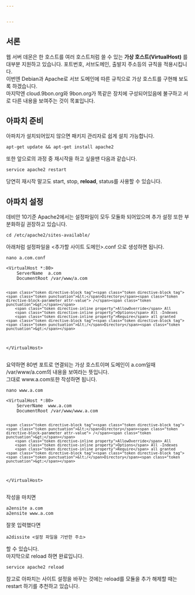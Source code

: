 ```yaml
---


---
```


<h2 id="서론">서론</h2>
<p>웹 서버 데몬은 한 호스트를 여러 호스트처럼 쓸 수 있는 <strong>가상 호스트(VirtualHost)</strong> 를 대부분 지원하고 있습니다. 포트번호, 서브도메인, 출발지 주소등의 규칙을 적용시킵니다.<br>
이번엔 Debian과 Apache로 서브 도메인에 따른 규칙으로 가상 호스트를 구현해 보도록 하겠습니다.<br>
마지막엔 cloud.9bon.org와 9bon.org가 똑같은 장치에 구성되어있음에 불구하고 서로 다른 내용을 보여주는 것이 목표입니다.</p>
<h2 id="아파치-준비">아파치 준비</h2>
<p>아파치가 설치되어있지 않으면 패키지 관리자로 쉽게 설치 가능합니다.</p>
<pre class=" language-bash"><code class="prism  language-bash"><span class="token function">apt-get</span> update <span class="token operator">&amp;&amp;</span> <span class="token function">apt-get</span> <span class="token function">install</span> apache2
</code></pre>
<p>또한 앞으로의 과정 중 재시작을 하고 싶을땐 다음과 같습니다.</p>
<pre class=" language-bash"><code class="prism  language-bash"><span class="token function">service</span> apache2 restart
</code></pre>
<p>당연히 재시작 말고도 start, stop, <strong>reload</strong>, status를 사용할 수 있습니다.</p>
<h2 id="아파치-설정">아파치 설정</h2>
<p>데비안 10기준 Apache2에서는 설정파일이 모두 모듈화 되어있으며 추가 설정 또한 부분화하길 권장하고 있습니다.</p>
<pre class=" language-bash"><code class="prism  language-bash"><span class="token function">cd</span> /etc/apache2/sites-available/
</code></pre>
<p>아래처럼 설정파일을 &lt;추가할 사이트 도메인&gt;.conf 으로 생성하면 됩니다.</p>
<pre class=" language-bash"><code class="prism  language-bash"><span class="token function">nano</span> a.com.conf
</code></pre>
<pre class=" language-apacheconf"><code class="prism  language-apacheconf"><span class="token directive-block tag"><span class="token directive-block tag"><span class="token punctuation">&lt;</span>VirtualHost</span><span class="token directive-block-parameter attr-value"> *<span class="token punctuation">:</span>80</span><span class="token punctuation">&gt;</span></span>
    <span class="token directive-inline property">ServerName</span>  a.com
    <span class="token directive-inline property">DocumentRoot</span> /var/www/a.com

    <span class="token directive-block tag"><span class="token directive-block tag"><span class="token punctuation">&lt;</span>Directory</span><span class="token directive-block-parameter attr-value"> /</span><span class="token punctuation">&gt;</span></span>
        <span class="token directive-inline property">AllowOverride</span> All
        <span class="token directive-inline property">Options</span> All -Indexes
        <span class="token directive-inline property">Require</span> all granted
    <span class="token directive-block tag"><span class="token directive-block tag"><span class="token punctuation">&lt;/</span>Directory</span><span class="token punctuation">&gt;</span></span>
<span class="token directive-block tag"><span class="token directive-block tag"><span class="token punctuation">&lt;/</span>VirtualHost</span><span class="token punctuation">&gt;</span></span>
</code></pre>
<p>요약하면 80번 포트로 연결되는 가상 호스트이며 도메인이 a.com일때 /var/www/a.com의 내용을 보여라는 뜻입니다.<br>
그대로  www.a.com또한 작성하면 됩니다.</p>
<pre class=" language-bash"><code class="prism  language-bash"><span class="token function">nano</span> www.a.com
</code></pre>
<pre class=" language-apacheconf"><code class="prism  language-apacheconf"><span class="token directive-block tag"><span class="token directive-block tag"><span class="token punctuation">&lt;</span>VirtualHost</span><span class="token directive-block-parameter attr-value"> *<span class="token punctuation">:</span>80</span><span class="token punctuation">&gt;</span></span>
    <span class="token directive-inline property">ServerName</span>  www.a.com
    <span class="token directive-inline property">DocumentRoot</span> /var/www/www.a.com
    
    <span class="token directive-block tag"><span class="token directive-block tag"><span class="token punctuation">&lt;</span>Directory</span><span class="token directive-block-parameter attr-value"> /</span><span class="token punctuation">&gt;</span></span>
        <span class="token directive-inline property">AllowOverride</span> All
        <span class="token directive-inline property">Options</span> All -Indexes
        <span class="token directive-inline property">Require</span> all granted
    <span class="token directive-block tag"><span class="token directive-block tag"><span class="token punctuation">&lt;/</span>Directory</span><span class="token punctuation">&gt;</span></span>
<span class="token directive-block tag"><span class="token directive-block tag"><span class="token punctuation">&lt;/</span>VirtualHost</span><span class="token punctuation">&gt;</span></span>
</code></pre>
<p>작성을 마치면</p>
<pre class=" language-bash"><code class="prism  language-bash">a2ensite a.com
a2ensite www.a.com
</code></pre>
<p>잘못 입력했다면</p>
<pre class=" language-bash"><code class="prism  language-bash">a2dissite <span class="token operator">&lt;</span>설정 파일을 기반한 주소<span class="token operator">&gt;</span>
</code></pre>
<p>할 수 있습니다.<br>
마지막으로 reload 하면 완료입니다.</p>
<pre class=" language-bash"><code class="prism  language-bash"><span class="token function">service</span> apache2 reload
</code></pre>
<p>참고로 아파치는 사이트 설정을 바꾸는 것에는 reload를 모듈을 추가 해제할 때는 restart 하기를 추천하고 있습니다.</p>

